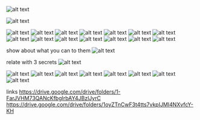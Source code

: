 ![alt text](image.png)

![alt text](image-1.png)

![alt text](image-3.png)
![alt text](image-4.png)
![alt text](image-6.png)
![alt text](image-7.png)
![alt text](image-8.png)
![alt text](image-9.png)
![alt text](image-10.png)
![alt text](image-11.png)
![alt text](image-12.png)
![alt text](image-13.png)
![alt text](image-14.png)
![alt text](image-15.png)
![alt text](image-16.png)
![alt text](image-17.png)

show about what you can to them
![alt text](image-18.png)


relate with 3 secrets
![alt text](image-19.png)

![alt text](image-20.png)
![alt text](image-21.png)
![alt text](image-22.png)
![alt text](image-23.png)
![alt text](image-24.png)
![alt text](image-25.png)
![alt text](image-26.png)
![alt text](image-27.png)


links
https://drive.google.com/drive/folders/1-FarJVHM73QANcKfbgIrbAY4JBzlJyrC
https://drive.google.com/drive/folders/1oyZTnCwF3t4tts7vkpIJMI4NXvfcY-KH
